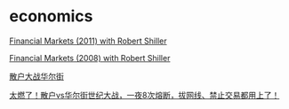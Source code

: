 # economics

[Financial Markets (2011) with Robert Shiller](https://www.youtube.com/playlist?list=PL8FB14A2200B87185)

[Financial Markets (2008) with Robert Shiller](https://www.youtube.com/playlist?list=PL8F7E2591EE283A2E)

[散户大战华尔街](https://www.bilibili.com/video/BV1m44y1m73P/)

[太燃了！散户vs华尔街世纪大战，一夜8次熔断，拔网线、禁止交易都用上了！](https://www.bilibili.com/video/BV1nX4y1N7UB/)

